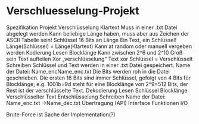 # Verschluesselung-Projekt

Spezifikation Projekt Verschlüsselung
Klartext
Muss in einer .txt Datei abgelegt werden
Kann beliebige Länge haben, muss aber aus Zeichen der ASCII Tabelle sein!
Schlüssel
16 Bits an Länge
Ein Text, ein Schlüssel!
Länge(Schlüssel) = Länge(Klartext)
Kann at random oder manuell vergeben werden
Kodierung
Lesen
Blocklänge
Kann zwischen 2^6 und 2^10 Groß sein
Text aufteilen
Xor „verschlüsselung“
Text xor Schlüssel = Verschlüsselt
Schreiben
Schlüssel und Text werden in einer .txt Datei gespeichert.
Name der Datei: Name_encName_enc.txt
Die Bits werden roh in die Datei geschrieben.
Die ersten 16 Bits sind immer Schlüssel, gefolgt von 4 Bits für Blocklänge; e.g. 1001b=9d steht für eine Blocklänge von 2^9=512 Bits, der Rest ist der verschlüsselte Text. 
Dekodierung
Lesen
Schlüssel
Blocklänge
Verschlüsselter Text
Entschlüsselung
Schreiben
Name der Datei: Name_enc.txt ->Name_dec.txt
Übertragung (API)
Interface Funktionen I/O 

Brute-Force ist Sache der Implementation(?)
